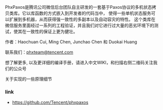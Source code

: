 PhxPaxos是腾讯公司微信后台团队自主研发的一套基于Paxos协议的多机状态拷贝类库。它以库函数的方式嵌入到开发者的代码当中， 使得一些单机状态服务可以扩展到多机器，从而获得强一致性的多副本以及自动容灾的特性。 这个类库在微信服务里面经过一系列的工程验证，并且我们对它进行过大量的恶劣环境下的测试，使其在一致性的保证上更为健壮。

作者：Haochuan Cui, Ming Chen, Junchao Chen 和 Duokai Huang

联系我们：phxteam@tencent.com

想了解更多, 以及更详细的编译手册，请进入中文WIKI，和扫描右侧二维码关注我们的公众号

关于实现的一些原理细节

### link
- https://github.com/Tencent/phxpaxos
